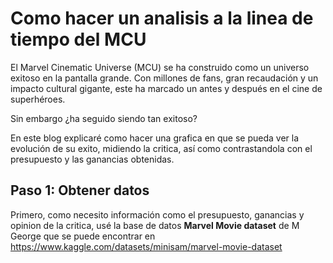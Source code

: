 # Como hacer un analisis a la linea de tiempo del MCU
El Marvel Cinematic Universe (MCU) se ha construido como un universo exitoso en la pantalla grande. Con millones de fans, gran recaudación y un impacto cultural gigante, este ha marcado un antes y después en el cine de superhéroes. 

Sin embargo ¿ha seguido siendo tan exitoso?

En este blog explicaré como hacer una grafica en que se pueda ver la evolución de su exito, midiendo la critica, así como contrastandola con el presupuesto y las ganancias obtenidas.

## Paso 1: Obtener datos

Primero, como necesito información como el presupuesto, ganancias y opinion de la critica, usé la base de datos **Marvel Movie dataset** de M George que se puede encontrar en https://www.kaggle.com/datasets/minisam/marvel-movie-dataset

